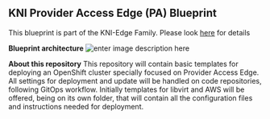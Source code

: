 ﻿## KNI Provider Access Edge (PA) Blueprint
This blueprint is part of the KNI-Edge Family. Please look [here](https://wiki.akraino.org/display/AK/Kubernetes-Native+Infrastructure+for+Edge+%28KNI-Edge%29+Family) for details

**Blueprint architecture**
![enter image description here](https://wiki.akraino.org/download/attachments/6128842/PAE_Blueprint.png?version=1&modificationDate=1544049994000&api=v2)

**About this repository**
This repository will contain basic templates for deploying an OpenShift cluster specially focused on Provider Access Edge. All settings for deployment and update will be handled on code repositories, following GitOps workflow.
Initially templates for libvirt and AWS will be offered, being on its own folder, that will contain all the configuration files and instructions needed for deployment.
